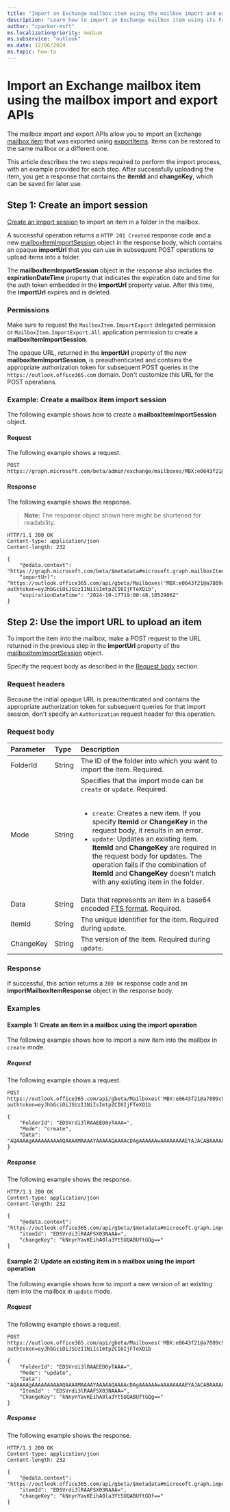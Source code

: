 ```yaml
---
title: "Import an Exchange mailbox item using the mailbox import and export APIs"
description: "Learn how to import an Exchange mailbox item using its FastTransfer stream format."
author: "cparker-msft"
ms.localizationpriority: medium
ms.subservice: "outlook"
ms.date: 12/06/2024
ms.topic: how-to
---
```


# Import an Exchange mailbox item using the mailbox import and export APIs

The mailbox import and export APIs allow you to import an Exchange [mailbox item](/graph/api/resources/mailboxitem) that was exported using [exportItems](/graph/api/mailbox-exportitems). Items can be restored to the same mailbox or a different one.

This article describes the two steps required to perform the import process, with an example provided for each step. After successfully uploading the item, you get a response that contains the **itemId** and **changeKey**, which can be saved for later use.

## Step 1: Create an import session

[Create an import session](/graph/api/mailbox-createimportsession) to import an item in a folder in the mailbox.

A successful operation returns a `HTTP 201 Created` response code and a new [mailboxItemImportSession](/graph/api/resources/mailboxitemimportsession) object in the response body, which contains an opaque **importUrl** that you can use in subsequent POST operations to upload items into a folder.

The **mailboxItemImportSession** object in the response also includes the **expirationDateTime** property that indicates the expiration date and time for the auth token embedded in the **importUrl** property value. After this time, the **importUrl** expires and is deleted.

### Permissions

Make sure to request the `MailboxItem.ImportExport` delegated permission or `MailboxItem.ImportExport.All` application permission to create a **mailboxItemImportSession**.

The opaque URL, returned in the **importUrl** property of the new **mailboxItemImportSession**, is preauthenticated and contains the appropriate authorization token for subsequent POST queries in the `https://outlook.office365.com` domain. Don't customize this URL for the POST operations.

### Example: Create a mailbox item import session

The following example shows how to create a **mailboxItemImportSession** object.

#### Request

The following example shows a request.

<!-- {
  "blockType": "request",
  "name": "mailboxthis.createimportsession"
  "sampleKeys": ["MBX:e0643f21@a7809c93"]
}
-->
```http
POST https://graph.microsoft.com/beta/admin/exchange/mailboxes/MBX:e0643f21@a7809c93/createImportSession
```

#### Response

The following example shows the response.
>**Note:** The response object shown here might be shortened for readability.
<!-- {
  "blockType": "response",
  "truncated": true,
  "@odata.type": "microsoft.graph.mailboxItemImportSession"
}
-->
```http
HTTP/1.1 200 OK
Content-type: application/json
Content-length: 232

{
    "@odata.context": "https://graph.microsoft.com/beta/$metadata#microsoft.graph.mailboxItemImportSession",
    "importUrl": "https://outlook.office365.com/api/gbeta/Mailboxes('MBX:e0643f21@a7809c93')/importItem?authtoken=eyJhbGciOiJSUzI1NiIsImtpZCI6IjFTeXQ1b",
    "expirationDateTime": "2024-10-17T19:00:48.1052906Z"
}
```

## Step 2: Use the import URL to upload an item

To import the item into the mailbox, make a POST request to the URL returned in the previous step in the **importUrl** property of the [mailboxItemImportSession](/graph/api/resources/mailboxitemimportsession) object.

Specify the request body as described in the [Request body](#request-body) section.

### Request headers

Because the initial opaque URL is preauthenticated and contains the appropriate authorization token for subsequent queries for that import session, don't specify an `Authorization` request header for this operation.

### Request body

|Parameter|Type|Description|
|:---|:---|:---|
|FolderId|String|The ID of the folder into which you want to import the item. Required.|
|Mode|String|Specifies that the import mode can be `create` or `update`. Required. <br><br> <ul><li>`create`: Creates a new item. If you specify **ItemId** or **ChangeKey** in the request body, it results in an error.</li><li>`update`: Updates an existing item. **ItemId** and **ChangeKey** are required in the request body for updates. The operation fails if the combination of **ItemId** and **ChangeKey** doesn't match with any existing item in the folder.</li></ul>|
|Data|String|Data that represents an item in a base64 encoded [FTS format](/openspecs/exchange_server_protocols/ms-oxcfxics/ed7d3455-9bdf-40eb-90bd-8dfe6164a250#gt_12daff0e-4241-4498-a93f-212795ab2450). Required.|
|ItemId|String|The unique identifier for the item. Required during `update`.|
|ChangeKey|String|The version of the item. Required during `update`.|

### Response

If successful, this action returns a `200 OK` response code and an **importMailboxItemResponse** object in the response body.

### Examples

#### Example 1: Create an item in a mailbox using the import operation

The following example shows how to import a new item into the mailbox in `create` mode.

##### Request

The following example shows a request.

<!-- {
  "blockType": "ignored",
  "name": "mailboxthis.importItemCreateMode"
  "sampleKeys": ["MBX:e0643f21@a7809c93"]
}
-->

```http
POST https://outlook.office365.com/api/gbeta/Mailboxes('MBX:e0643f21@a7809c93')/importItem?authtoken=eyJhbGciOiJSUzI1NiIsImtpZCI6IjFTeXQ1b

{
    "FolderId": "EDSVrdi3lRAAEED0yTAAA=",
    "Mode": "create",
    "Data": "AQAAAAgAAAAAAAAAAQAAAAMAAAAYAAAAAQAAAAcDAgAAAAAAwAAAAAAAAEYAJACABAAAAAYAAAAUD9aRhhcCAAAAwHsAAAMAFwABAAAAsIQaABIAAABJAFAATQAuA"
}
```

##### Response

The following example shows the response.

<!-- {
  "blockType": "ignored",
  "truncated": true,
  "@odata.type": "microsoft.graph.importMailboxItemResponse"
}
-->
```http
HTTP/1.1 200 OK
Content-type: application/json
Content-length: 232

{
    "@odata.context": "https://outlook.office365.com/api/gbeta/$metadata#microsoft.graph.importMailboxItemResponse",
    "itemId": "EDSVrdi3lRAAFSX03NAAA=",
    "changeKey": "kNnynYavKEihA0la3Yt5UQABUftGQg=="
}
```

#### Example 2: Update an existing item in a mailbox using the import operation

The following example shows how to import a new version of an existing item into the mailbox in `update` mode.

##### Request

The following example shows a request.

<!-- {
  "blockType": "ignored",
  "name": "mailboxthis.importItemUpdateMode"
  "sampleKeys": ["MBX:e0643f21@a7809c93"]
}
-->
```http
POST https://outlook.office365.com/api/gbeta/Mailboxes('MBX:e0643f21@a7809c93')/importItem?authtoken=eyJhbGciOiJSUzI1NiIsImtpZCI6IjFTeXQ1b

{
    "FolderId": "EDSVrdi3lRAAEED0yTAAA=",
    "Mode": "update",
    "Data": "AQAAAAgAAAAAAAAAAQAAAAMAAAAYAAAAAQAAAAcDAgAAAAAAwAAAAAAAAEYAJACABAAAAAYAAAAUD9aRhhcCAAAAwHsAAAMAFwABAAAAsIQaABIAAABJAFAATQAuA",
    "ItemId" : "EDSVrdi3lRAAFSX03NAAA=",
    "ChangeKey": "kNnynYavKEihA0la3Yt5UQABUftGQg==" 
}
```

##### Response

The following example shows the response.

<!-- {
  "blockType": "ignored",
  "truncated": true,
  "@odata.type": "microsoft.graph.importMailboxItemResponse"
}
-->
```http
HTTP/1.1 200 OK
Content-type: application/json
Content-length: 232

{
    "@odata.context": "https://outlook.office365.com/api/gbeta/$metadata#microsoft.graph.importMailboxItemResponse",
    "itemId": "EDSVrdi3lRAAFSX03NAAA=",
    "changeKey": "kNnynYavKEihA0la3Yt5UQABUftGQf=="
}
```
